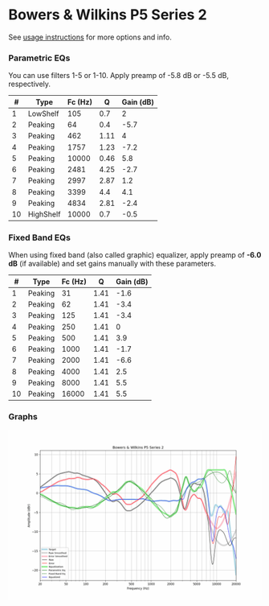 # Bowers & Wilkins P5 Series 2
See [usage instructions](https://github.com/jaakkopasanen/AutoEq#usage) for more options and info.

### Parametric EQs
You can use filters 1-5 or 1-10. Apply preamp of -5.8 dB or -5.5 dB, respectively.

|   # | Type      |   Fc (Hz) |    Q |   Gain (dB) |
|-----|-----------|-----------|------|-------------|
|   1 | LowShelf  |       105 | 0.7  |         2   |
|   2 | Peaking   |        64 | 0.4  |        -5.7 |
|   3 | Peaking   |       462 | 1.11 |         4   |
|   4 | Peaking   |      1757 | 1.23 |        -7.2 |
|   5 | Peaking   |     10000 | 0.46 |         5.8 |
|   6 | Peaking   |      2481 | 4.25 |        -2.7 |
|   7 | Peaking   |      2997 | 2.87 |         1.2 |
|   8 | Peaking   |      3399 | 4.4  |         4.1 |
|   9 | Peaking   |      4834 | 2.81 |        -2.4 |
|  10 | HighShelf |     10000 | 0.7  |        -0.5 |

### Fixed Band EQs
When using fixed band (also called graphic) equalizer, apply preamp of **-6.0 dB** (if available) and set gains manually with these parameters.

|   # | Type    |   Fc (Hz) |    Q |   Gain (dB) |
|-----|---------|-----------|------|-------------|
|   1 | Peaking |        31 | 1.41 |        -1.6 |
|   2 | Peaking |        62 | 1.41 |        -3.4 |
|   3 | Peaking |       125 | 1.41 |        -3.4 |
|   4 | Peaking |       250 | 1.41 |         0   |
|   5 | Peaking |       500 | 1.41 |         3.9 |
|   6 | Peaking |      1000 | 1.41 |        -1.7 |
|   7 | Peaking |      2000 | 1.41 |        -6.6 |
|   8 | Peaking |      4000 | 1.41 |         2.5 |
|   9 | Peaking |      8000 | 1.41 |         5.5 |
|  10 | Peaking |     16000 | 1.41 |         5.5 |

### Graphs
![](./Bowers%20&%20Wilkins%20P5%20Series%202.png)
